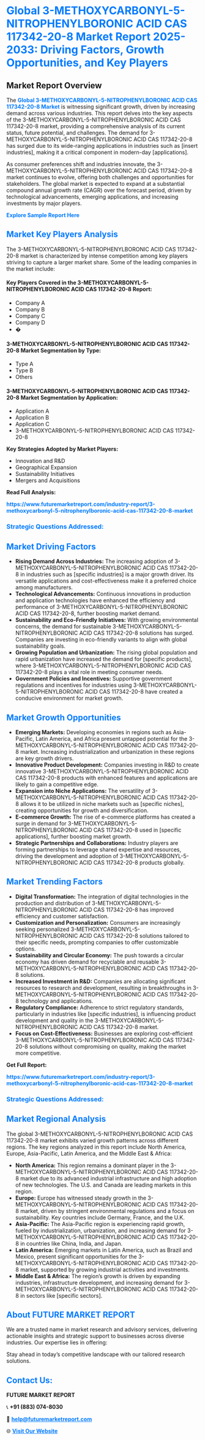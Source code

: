 <h1 style="color: #007BFF;">Global 3-METHOXYCARBONYL-5-NITROPHENYLBORONIC ACID CAS 117342-20-8 Market Report 2025-2033: Driving Factors, Growth Opportunities, and Key Players</h1>

<section id="overview">
<h2>Market Report Overview</h2>
<p>The <a href="https://www.futuremarketreport.com/industry-report/3-methoxycarbonyl-5-nitrophenylboronic-acid-cas-117342-20-8-market" style="color: #007BFF; text-decoration: none;"><strong>Global 3-METHOXYCARBONYL-5-NITROPHENYLBORONIC ACID CAS 117342-20-8 Market</strong></a> is witnessing significant growth, driven by increasing demand across various industries. This report delves into the key aspects of the 3-METHOXYCARBONYL-5-NITROPHENYLBORONIC ACID CAS 117342-20-8 market, providing a comprehensive analysis of its current status, future potential, and challenges. The demand for 3-METHOXYCARBONYL-5-NITROPHENYLBORONIC ACID CAS 117342-20-8 has surged due to its wide-ranging applications in industries such as [insert industries], making it a critical component in modern-day [applications].</p>
<p>As consumer preferences shift and industries innovate, the 3-METHOXYCARBONYL-5-NITROPHENYLBORONIC ACID CAS 117342-20-8 market continues to evolve, offering both challenges and opportunities for stakeholders. The global market is expected to expand at a substantial compound annual growth rate (CAGR) over the forecast period, driven by technological advancements, emerging applications, and increasing investments by major players.</p>
</section>

<section id="overview">
<p><a href="https://www.futuremarketreport.com/request-sample/reportId=112681" style="color: #007BFF; text-decoration: none;"><strong>Explore Sample Report Here</strong></a></p>
</section>

<section id="key-players">
<h2 style="color: #007BFF;">Market Key Players Analysis</h2>
<p>The 3-METHOXYCARBONYL-5-NITROPHENYLBORONIC ACID CAS 117342-20-8 market is characterized by intense competition among key players striving to capture a larger market share. Some of the leading companies in the market include:</p>
<h4>Key Players Covered in the 3-METHOXYCARBONYL-5-NITROPHENYLBORONIC ACID CAS 117342-20-8 Report:</h4>
<ul><li>Company A</li><li>Company B</li><li>Company C</li><li>Company D</li><li>�</li></ul>
<h4>3-METHOXYCARBONYL-5-NITROPHENYLBORONIC ACID CAS 117342-20-8 Market Segmentation by Type:</h4>
<ul><li>Type A</li><li>Type B</li><li>Others</li></ul>

<h4>3-METHOXYCARBONYL-5-NITROPHENYLBORONIC ACID CAS 117342-20-8 Market Segmentation by Application:</h4>
<ul><li>Application A</li><li>Application B</li><li>Application C</li><li>3-METHOXYCARBONYL-5-NITROPHENYLBORONIC ACID CAS 117342-20-8</li></ul>
<p><strong>Key Strategies Adopted by Market Players:</strong></p>
<ul>
<li>Innovation and R&D</li>
<li>Geographical Expansion</li>
<li>Sustainability Initiatives</li>
<li>Mergers and Acquisitions</li>
</ul>
</section>

<section>
<p><strong>Read Full Analysis: </strong></p><a href="https://www.futuremarketreport.com/industry-report/3-methoxycarbonyl-5-nitrophenylboronic-acid-cas-117342-20-8-market" style="color: #007BFF; text-decoration: none;"><strong>https://www.futuremarketreport.com/industry-report/3-methoxycarbonyl-5-nitrophenylboronic-acid-cas-117342-20-8-market</strong></a>
<h3 style="color: #007BFF;">Strategic Questions Addressed:</h3>
</section>

<section id="driving-factors">
<h2 style="color: #007BFF;">Market Driving Factors</h2>
<ul>
<li><strong>Rising Demand Across Industries:</strong> The increasing adoption of 3-METHOXYCARBONYL-5-NITROPHENYLBORONIC ACID CAS 117342-20-8 in industries such as [specific industries] is a major growth driver. Its versatile applications and cost-effectiveness make it a preferred choice among manufacturers.</li>
<li><strong>Technological Advancements:</strong> Continuous innovations in production and application technologies have enhanced the efficiency and performance of 3-METHOXYCARBONYL-5-NITROPHENYLBORONIC ACID CAS 117342-20-8, further boosting market demand.</li>
<li><strong>Sustainability and Eco-Friendly Initiatives:</strong> With growing environmental concerns, the demand for sustainable 3-METHOXYCARBONYL-5-NITROPHENYLBORONIC ACID CAS 117342-20-8 solutions has surged. Companies are investing in eco-friendly variants to align with global sustainability goals.</li>
<li><strong>Growing Population and Urbanization:</strong> The rising global population and rapid urbanization have increased the demand for [specific products], where 3-METHOXYCARBONYL-5-NITROPHENYLBORONIC ACID CAS 117342-20-8 plays a vital role in meeting consumer needs.</li>
<li><strong>Government Policies and Incentives:</strong> Supportive government regulations and incentives for industries using 3-METHOXYCARBONYL-5-NITROPHENYLBORONIC ACID CAS 117342-20-8 have created a conducive environment for market growth.</li>
</ul>
</section>

<section id="growth-opportunities">
<h2 style="color: #007BFF;">Market Growth Opportunities</h2>
<ul>
<li><strong>Emerging Markets:</strong> Developing economies in regions such as Asia-Pacific, Latin America, and Africa present untapped potential for the 3-METHOXYCARBONYL-5-NITROPHENYLBORONIC ACID CAS 117342-20-8 market. Increasing industrialization and urbanization in these regions are key growth drivers.</li>
<li><strong>Innovative Product Development:</strong> Companies investing in R&D to create innovative 3-METHOXYCARBONYL-5-NITROPHENYLBORONIC ACID CAS 117342-20-8 products with enhanced features and applications are likely to gain a competitive edge.</li>
<li><strong>Expansion into Niche Applications:</strong> The versatility of 3-METHOXYCARBONYL-5-NITROPHENYLBORONIC ACID CAS 117342-20-8 allows it to be utilized in niche markets such as [specific niches], creating opportunities for growth and diversification.</li>
<li><strong>E-commerce Growth:</strong> The rise of e-commerce platforms has created a surge in demand for 3-METHOXYCARBONYL-5-NITROPHENYLBORONIC ACID CAS 117342-20-8 used in [specific applications], further boosting market growth.</li>
<li><strong>Strategic Partnerships and Collaborations:</strong> Industry players are forming partnerships to leverage shared expertise and resources, driving the development and adoption of 3-METHOXYCARBONYL-5-NITROPHENYLBORONIC ACID CAS 117342-20-8 products globally.</li>
</ul>
</section>

<section id="trending-factors">
<h2 style="color: #007BFF;">Market Trending Factors</h2>
<ul>
<li><strong>Digital Transformation:</strong> The integration of digital technologies in the production and distribution of 3-METHOXYCARBONYL-5-NITROPHENYLBORONIC ACID CAS 117342-20-8 has improved efficiency and customer satisfaction.</li>
<li><strong>Customization and Personalization:</strong> Consumers are increasingly seeking personalized 3-METHOXYCARBONYL-5-NITROPHENYLBORONIC ACID CAS 117342-20-8 solutions tailored to their specific needs, prompting companies to offer customizable options.</li>
<li><strong>Sustainability and Circular Economy:</strong> The push towards a circular economy has driven demand for recyclable and reusable 3-METHOXYCARBONYL-5-NITROPHENYLBORONIC ACID CAS 117342-20-8 solutions.</li>
<li><strong>Increased Investment in R&D:</strong> Companies are allocating significant resources to research and development, resulting in breakthroughs in 3-METHOXYCARBONYL-5-NITROPHENYLBORONIC ACID CAS 117342-20-8 technology and applications.</li>
<li><strong>Regulatory Compliance:</strong> Adherence to strict regulatory standards, particularly in industries like [specific industries], is influencing product development and quality in the 3-METHOXYCARBONYL-5-NITROPHENYLBORONIC ACID CAS 117342-20-8 market.</li>
<li><strong>Focus on Cost-Effectiveness:</strong> Businesses are exploring cost-efficient 3-METHOXYCARBONYL-5-NITROPHENYLBORONIC ACID CAS 117342-20-8 solutions without compromising on quality, making the market more competitive.</li>
</ul>
</section>

<section>
<p><strong>Get Full Report: </strong></p><a href="https://www.futuremarketreport.com/industry-report/3-methoxycarbonyl-5-nitrophenylboronic-acid-cas-117342-20-8-market" style="color: #007BFF; text-decoration: none;"><strong>https://www.futuremarketreport.com/industry-report/3-methoxycarbonyl-5-nitrophenylboronic-acid-cas-117342-20-8-market</strong></a>
<h3 style="color: #007BFF;">Strategic Questions Addressed:</h3>
</section>


<section id="regional-analysis">
<h2 style="color: #007BFF;">Market Regional Analysis</h2>
<p>The global 3-METHOXYCARBONYL-5-NITROPHENYLBORONIC ACID CAS 117342-20-8 market exhibits varied growth patterns across different regions. The key regions analyzed in this report include North America, Europe, Asia-Pacific, Latin America, and the Middle East & Africa:</p>
<ul>
<li><strong>North America:</strong> This region remains a dominant player in the 3-METHOXYCARBONYL-5-NITROPHENYLBORONIC ACID CAS 117342-20-8 market due to its advanced industrial infrastructure and high adoption of new technologies. The U.S. and Canada are leading markets in this region.</li>
<li><strong>Europe:</strong> Europe has witnessed steady growth in the 3-METHOXYCARBONYL-5-NITROPHENYLBORONIC ACID CAS 117342-20-8 market, driven by stringent environmental regulations and a focus on sustainability. Key countries include Germany, France, and the U.K.</li>
<li><strong>Asia-Pacific:</strong> The Asia-Pacific region is experiencing rapid growth, fueled by industrialization, urbanization, and increasing demand for 3-METHOXYCARBONYL-5-NITROPHENYLBORONIC ACID CAS 117342-20-8 in countries like China, India, and Japan.</li>
<li><strong>Latin America:</strong> Emerging markets in Latin America, such as Brazil and Mexico, present significant opportunities for the 3-METHOXYCARBONYL-5-NITROPHENYLBORONIC ACID CAS 117342-20-8 market, supported by growing industrial activities and investments.</li>
<li><strong>Middle East & Africa:</strong> The region’s growth is driven by expanding industries, infrastructure development, and increasing demand for 3-METHOXYCARBONYL-5-NITROPHENYLBORONIC ACID CAS 117342-20-8 in sectors like [specific sectors].</li>
</ul>
</section>

<footer>
<h2 style="color: #007BFF;">About FUTURE MARKET REPORT</h2>
<p>We are a trusted name in market research and advisory services, delivering actionable insights and strategic support to businesses across diverse industries. Our expertise lies in offering:</p>

<p>Stay ahead in today’s competitive landscape with our tailored research solutions.</p>

<h2 style="color: #007BFF;">Contact Us:</h2>
<p><strong>FUTURE MARKET REPORT</strong></p>
<p>📞 <strong>+91 (883) 074-8030</strong></p>
<p>📧 <strong><a href="mailto:help@futuremarketreport.com" style="color: #007BFF;">help@futuremarketreport.com</a></strong></p>
<p>🌐 <strong><a href="https://www.futuremarketreport.com/" style="color: #007BFF;">Visit Our Website</a></strong></p>
</footer>